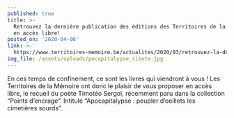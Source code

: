 ```yaml
---
published: true
title: >-
  Retrouvez la dernière publication des éditions des Territoires de la Mémoire
  en accès libre!
posted_on: '2020-04-06'
link: >-
  https://www.territoires-memoire.be/actualites/2020/03/retrouvez-la-derniere-publication-des-editions-des-territoires-de-la-memoire-en-acces-libre/
img_file: /assets/uploads/pocapitalypse_sitetm.jpg
---
```

En ces temps de confinement, ce sont les livres qui viendront à vous ! Les Territoires de la Mémoire ont donc le plaisir de vous proposer en accès libre, le recueil du poète Timotéo Sergoï, récemment paru dans la collection “Points d’encrage”. Intitulé “Apocapitalypse : peupler d’oeillets les cimetières sourds”.